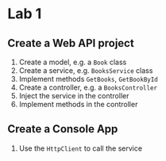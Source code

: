 # Lab 1

## Create a Web API project

1. Create a model, e.g. a `Book` class
2. Create a service, e.g. `BooksService` class
2. Implement methods `GetBooks`, `GetBookById`
2. Create a controller, e.g. a `BooksController`
3. Inject the service in the controller
4. Implement methods in the controller

## Create a Console App

1. Use the `HttpClient` to call the service
